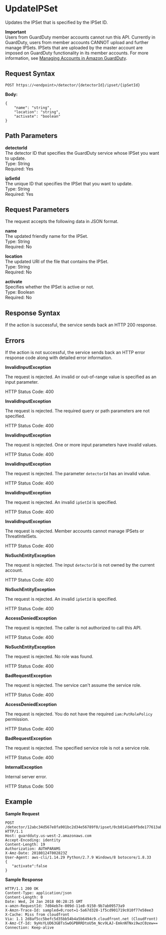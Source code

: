 # UpdateIPSet<a name="update-ip-set"></a>

Updates the IPSet that is specified by the IPSet ID\. 

**Important**  
Users from GuardDuty member accounts cannot run this API\. Currently in GuardDuty, users from member accounts CANNOT upload and further manage IPSets\. IPSets that are uploaded by the master account are imposed on GuardDuty functionality in its member accounts\. For more information, see [Managing Accounts in Amazon GuardDuty](guardduty_accounts.md)\.

## Request Syntax<a name="update-ip-set-request-syntax"></a>

```
POST https://<endpoint>/detector/{detectorId}/ipset/{ipSetId}
```

**Body:**

```
{
    "name": "string",
    "location": "string",
    "activate": "boolean"
}
```

## Path Parameters<a name="delete-ip-set-path-parameters"></a>

**detectorId**  
The detector ID that specifies the GuardDuty service whose IPSet you want to update\.  
Type: String  
Required: Yes

**ipSetId**  
The unique ID that specifies the IPSet that you want to update\.  
Type: String  
Required: Yes

## Request Parameters<a name="delete-ip-set-request-parameters"></a>

The request accepts the following data in JSON format\.

**name**  
The updated friendly name for the IPSet\.  
Type: String  
Required: No

**location**  
The updated URI of the file that contains the IPSet\.  
Type: String  
Required: No

**activate**  
Specifies whether the IPSet is active or not\.  
Type: Boolean  
Required: No

## Response Syntax<a name="update-ip-set-response-syntax"></a>

If the action is successful, the service sends back an HTTP 200 response\.

## Errors<a name="delete-ip-set-errors"></a>

If the action is not successful, the service sends back an HTTP error response code along with detailed error information\.

**InvalidInputException**

The request is rejected\. An invalid or out\-of\-range value is specified as an input parameter\.

HTTP Status Code: 400 

**InvalidInputException**

The request is rejected\. The required query or path parameters are not specified\.

HTTP Status Code: 400 

**InvalidInputException**

The request is rejected\. One or more input parameters have invalid values\.

HTTP Status Code: 400 

**InvalidInputException**

The request is rejected\. The parameter `detectorId` has an invalid value\.

HTTP Status Code: 400 

**InvalidInputException**

The request is rejected\. An invalid `ipSetId` is specified\.

HTTP Status Code: 400 

**InvalidInputException**

The request is rejected\. Member accounts cannot manage IPSets or ThreatIntelSets\.

HTTP Status Code: 400 

**NoSuchEntityException**

The request is rejected\. The input `detectorId` is not owned by the current account\.

HTTP Status Code: 400 

**NoSuchEntityException**

The request is rejected\. An invalid `ipSetId` is specified\.

HTTP Status Code: 400 

**AccessDeniedException**

The request is rejected\. The caller is not authorized to call this API\.

HTTP Status Code: 400 

**NoSuchEntityException**

The request is rejected\. No role was found\.

HTTP Status Code: 400 

**BadRequestException**

The request is rejected\. The service can't assume the service role\.

HTTP Status Code: 400 

**AccessDeniedException**

The request is rejected\. You do not have the required `iam:PutRolePolicy` permission\.

HTTP Status Code: 400 

**BadRequestException**

The request is rejected\. The specified service role is not a service role\.

HTTP Status Code: 400 

**InternalException**

Internal server error\.

HTTP Status Code: 500 

## Example<a name="get-ip-set-example"></a>

**Sample Request**

```
POST /detector/12abc34d567e8fa901bc2d34e56789f0/ipset/0cb0141ab9fbde177613ab9436212e90 HTTP/1.1
Host: guardduty.us-west-2.amazonaws.com
Accept-Encoding: identity
Content-Length: 19
Authorization: AUTHPARAMS
X-Amz-Date: 20180124T002823Z
User-Agent: aws-cli/1.14.29 Python/2.7.9 Windows/8 botocore/1.8.33
{  
   "activate":false
}
```

**Sample Response**

```
HTTP/1.1 200 OK
Content-Type: application/json
Content-Length: 0
Date: Wed, 24 Jan 2018 00:28:25 GMT
x-amzn-RequestId: 7d04eb7e-009d-11e8-9150-9b7ab09573a9
X-Amzn-Trace-Id: sampled=0;root=1-5a67d328-1f5cd901719c010f77e58ee3
X-Cache: Miss from cloudfront
Via: 1.1 2d8af5cc5befc5d35bb54b4a5b6494c9.cloudfront.net (CloudFront)
X-Amz-Cf-Id: 9yHsYLUD63GBTsSwOGPBRRDtoU5m_Ncv9LAJ-EmknNTNxi9wzC0zew==
Connection: Keep-alive
```
